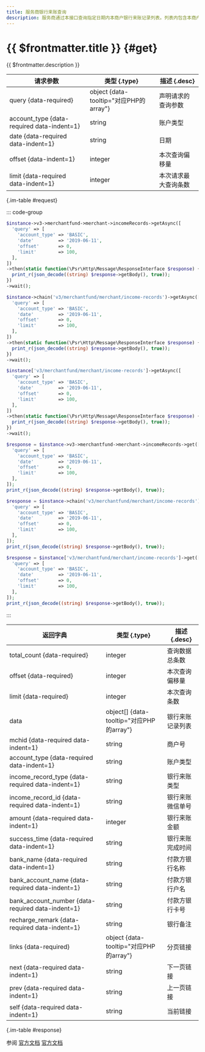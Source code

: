 ```yaml
---
title: 服务商银行来账查询
description: 服务商通过本接口查询指定日期内本商户银行来账记录列表。列表内包含本商户银行来账相关的业务单号、金额、完成时间等信息，用于查询和核对。
---
```


# {{ $frontmatter.title }} {#get}

{{ $frontmatter.description }}

| 请求参数 | 类型 {.type} | 描述 {.desc}
| --- | --- | ---
| query {data-required} | object {data-tooltip="对应PHP的array"} | 声明请求的查询参数
| account_type {data-required data-indent=1} | string | 账户类型
| date {data-required data-indent=1} | string | 日期
| offset {data-indent=1} | integer | 本次查询偏移量
| limit {data-required data-indent=1} | integer | 本次请求最大查询条数

{.im-table #request}

::: code-group

```php [异步纯链式]
$instance->v3->merchantfund->merchant->incomeRecords->getAsync([
  'query' => [
    'account_type' => 'BASIC',
    'date'         => '2019-06-11',
    'offset'       => 0,
    'limit'        => 100,
  ],
])
->then(static function(\Psr\Http\Message\ResponseInterface $response) {
  print_r(json_decode((string) $response->getBody(), true));
})
->wait();
```

```php [异步声明式]
$instance->chain('v3/merchantfund/merchant/income-records')->getAsync([
  'query' => [
    'account_type' => 'BASIC',
    'date'         => '2019-06-11',
    'offset'       => 0,
    'limit'        => 100,
  ],
])
->then(static function(\Psr\Http\Message\ResponseInterface $response) {
  print_r(json_decode((string) $response->getBody(), true));
})
->wait();
```

```php [异步属性式]
$instance['v3/merchantfund/merchant/income-records']->getAsync([
  'query' => [
    'account_type' => 'BASIC',
    'date'         => '2019-06-11',
    'offset'       => 0,
    'limit'        => 100,
  ],
])
->then(static function(\Psr\Http\Message\ResponseInterface $response) {
  print_r(json_decode((string) $response->getBody(), true));
})
->wait();
```

```php [同步纯链式]
$response = $instance->v3->merchantfund->merchant->incomeRecords->get([
  'query' => [
    'account_type' => 'BASIC',
    'date'         => '2019-06-11',
    'offset'       => 0,
    'limit'        => 100,
  ],
]);
print_r(json_decode((string) $response->getBody(), true));
```

```php [同步声明式]
$response = $instance->chain('v3/merchantfund/merchant/income-records')->get([
  'query' => [
    'account_type' => 'BASIC',
    'date'         => '2019-06-11',
    'offset'       => 0,
    'limit'        => 100,
  ],
]);
print_r(json_decode((string) $response->getBody(), true));
```

```php [同步属性式]
$response = $instance['v3/merchantfund/merchant/income-records']->get([
  'query' => [
    'account_type' => 'BASIC',
    'date'         => '2019-06-11',
    'offset'       => 0,
    'limit'        => 100,
  ],
]);
print_r(json_decode((string) $response->getBody(), true));
```

:::

| 返回字典 | 类型 {.type} | 描述 {.desc}
| --- | --- | ---
| total_count {data-required} | integer | 查询数据总条数
| offset {data-required} | integer | 本次查询偏移量
| limit {data-required} | integer | 本次查询条数
| data | object[] {data-tooltip="对应PHP的array"} | 银行来账记录列表
| mchid {data-required data-indent=1} | string | 商户号
| account_type {data-required data-indent=1} | string | 账户类型
| income_record_type {data-required data-indent=1} | string | 银行来账类型
| income_record_id {data-required data-indent=1} | string | 银行来账微信单号
| amount {data-required data-indent=1} | integer | 银行来账金额
| success_time {data-required data-indent=1} | string | 银行来账完成时间
| bank_name {data-required data-indent=1} | string | 付款方银行名称
| bank_account_name {data-required data-indent=1} | string | 付款方银行户名
| bank_account_number {data-required data-indent=1} | string | 付款方银行卡号
| recharge_remark {data-required data-indent=1} | string | 银行备注
| links {data-required} | object {data-tooltip="对应PHP的array"} | 分页链接
| next {data-required data-indent=1} | string | 下一页链接
| prev {data-required data-indent=1} | string | 上一页链接
| self {data-required data-indent=1} | string | 当前链接

{.im-table #response}

参阅 [官方文档](https://pay.weixin.qq.com/wiki/doc/apiv3_partner/Offline/apis/chapter4_1_28.shtml) [官方文档](https://pay.weixin.qq.com/wiki/doc/apiv3/wxpay/pay/transfer_partner/chapter3_7.shtml)
